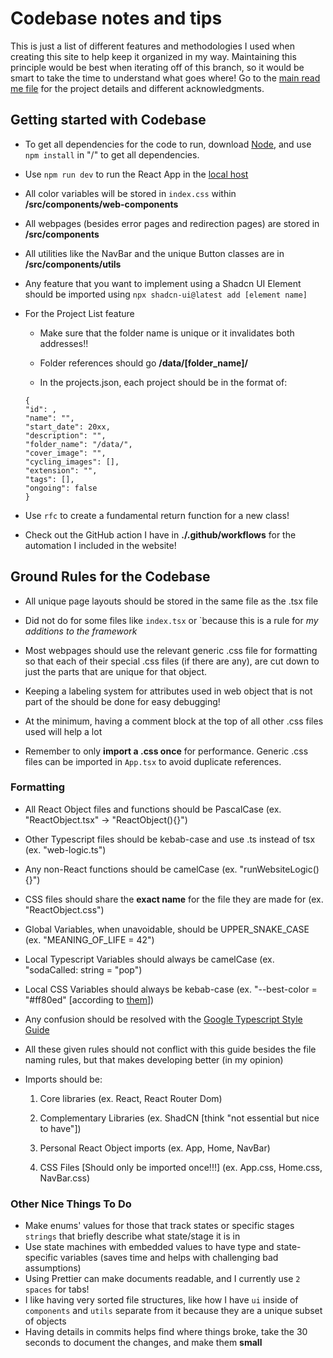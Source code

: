 # Codebase notes and tips

This is just a list of different features and methodologies I used when creating this site to help keep it organized in my way. Maintaining this principle would be best when iterating off of this branch, so it would be smart to take the time to understand what goes where! Go to the [main read me file](../README.md) for the project details and different acknowledgments.

## Getting started with Codebase

- To get all dependencies for the code to run, download [Node](https://nodejs.org/en/), and use `npm install` in "/" to get all dependencies.

- Use `npm run dev` to run the React App in the [local host](http://localhost:3000/)

- All color variables will be stored in `index.css` within **/src/components/web-components**

- All webpages (besides error pages and redirection pages) are stored in **/src/components**

- All utilities like the NavBar and the unique Button classes are in **/src/components/utils**

- Any feature that you want to implement using a Shadcn UI Element should be imported using `npx shadcn-ui@latest add [element name]`

- For the Project List feature

  - Make sure that the folder name is unique or it invalidates both addresses!!

  - Folder references should go **/data/[folder_name]/**

  - In the projects.json, each project should be in the format of:

  ```
  {
  "id": ,
  "name": "",
  "start_date": 20xx,
  "description": "",
  "folder_name": "/data/",
  "cover_image": "",
  "cycling_images": [],
  "extension": "",
  "tags": [],
  "ongoing": false
  }
  ```

- Use `rfc` to create a fundamental return function for a new class!

- Check out the GitHub action I have in **./.github/workflows** for the automation I included in the website!

## Ground Rules for the Codebase

- All unique page layouts should be stored in the same file as the .tsx file

- Did not do for some files like `index.tsx` or `because this is a rule for _my additions to the framework_

- Most webpages should use the relevant generic .css file for formatting so that each of their special .css files (if there are any), are cut down to just the parts that are unique for that object.

- Keeping a labeling system for attributes used in web object that is not part of the should be done for easy debugging!

- At the minimum, having a comment block at the top of all other .css files used will help a lot

- Remember to only **import a .css once** for performance. Generic .css files can be imported in `App.tsx` to avoid duplicate references.

### Formatting

- All React Object files and functions should be PascalCase (ex. "ReactObject.tsx" -> "ReactObject(){}")

- Other Typescript files should be kebab-case and use .ts instead of tsx (ex. "web-logic.ts")

- Any non-React functions should be camelCase (ex. "runWebsiteLogic(){}")

- CSS files should share the **exact name** for the file they are made for (ex. "ReactObject.css")

- Global Variables, when unavoidable, should be UPPER_SNAKE_CASE (ex. "MEANING_OF_LIFE = 42")

- Local Typescript Variables should always be camelCase (ex. "sodaCalled: string = "pop")

- Local CSS Variables should always be kebab-case (ex. "--best-color = "#ff80ed" [according to [them](https://www.color-hex.com/popular-colors.php)])

- Any confusion should be resolved with the [Google Typescript Style Guide](https://google.github.io/styleguide/tsguide.html#local-variable-declarations)

- All these given rules should not conflict with this guide besides the file naming rules, but that makes developing better (in my opinion)

- Imports should be:

  1. Core libraries (ex. React, React Router Dom)

  2. Complementary Libraries (ex. ShadCN [think "not essential but nice to have"])

  3. Personal React Object imports (ex. App, Home, NavBar)

  4. CSS Files [Should only be imported once!!!] (ex. App.css, Home.css, NavBar.css)

### Other Nice Things To Do

- Make enums' values for those that track states or specific stages `strings` that briefly describe what state/stage it is in
- Use state machines with embedded values to have type and state-specific variables (saves time and helps with challenging bad assumptions)
- Using Prettier can make documents readable, and I currently use `2 spaces` for tabs!
- I like having very sorted file structures, like how I have `ui` inside of `components` and `utils` separate from it because they are a unique subset of objects
- Having details in commits helps find where things broke, take the 30 seconds to document the changes, and make them **small**
